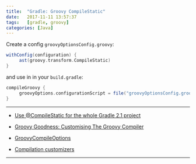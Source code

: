 ```yaml
---
title:  "Gradle: Groovy CompileStatic"
date:   2017-11-11 13:57:37
tags:   [gradle, groovy]
categories: [Java]
---
```


Create a config `groovyOptionsConfig.groovy`:

```groovy
withConfig(configuration) {
     ast(groovy.transform.CompileStatic)
}
```

and use in in your `build.gradle`:

```groovy
compileGroovy {
     groovyOptions.configurationScript = file("groovyOptionsConfig.groovy")
}
```

---

- [Use @CompileStatic for the whole Gradle 2.1 project](http://ofnir.net/posts/use-compilestatic-for-the-whole-gradle-21-project.html)
- [Groovy Goodness: Customising The Groovy Compiler](http://mrhaki.blogspot.com/2016/01/groovy-goodness-customising-groovy.html)

- [GroovyCompileOptions](https://docs.gradle.org/current/dsl/org.gradle.api.tasks.compile.GroovyCompileOptions.html)
- [Compilation customizers](http://docs.groovy-lang.org/latest/html/documentation/#compilation-customizers)

---

